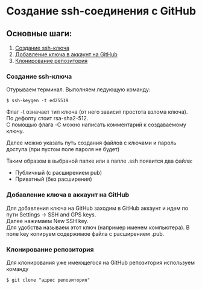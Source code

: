 Создание ssh-соединения с GitHub
===============================

Основные шаги:
--------------

1. [Создание ssh-ключа](#ssh-make)
2. [Добавление ключа в аккаунт на GitHub](#ssh-add)
3. [Клонирование репозитория](#rep-clone)

### <a name = "ssh-make"></a> Создание ssh-ключа

Отурываем терминал. Выполняем ледующую команду:

    $ ssh-keygen -t ed25519 

Флаг -t означает тип ключа (от него зависит простота взлома ключа). По дефолту стоит rsa-sha2-512.  
С помощью флага -C можно написать комментарий к создаваемому ключу.

Далее можно указать путь создания файлов с ключами и пароль доступа (при пустом поле пароля не будет)

Таким образом в выбраной папке или в папле .ssh появится два файла:
* Публичный (с расширением pub)
* Приватный (без расширения)

### <a name = "ssh-add"></a> Добавление ключа в аккаунт на GitHub

Для добавления ключа на GitHub заходим в GitHub аккаунт и идем по пути Settings -> SSH and GPS keys.  
Далее нажимаем New SSH key.  
Для удобства называем этот ключ (например именем компьютера). В поле key копируем содержимое файла с расширением .pub.

### <a name = "rep-clone"></a> Клонирование репозитория

Для клонирования уже имеющегося на GitHub репозитория используем команду

    $ git clone "адрес репозитория"
